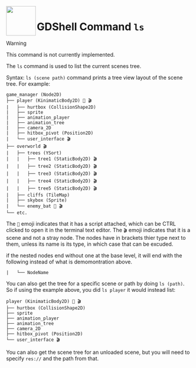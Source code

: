 <a href="https://github.com/Kubulambula/Godot-GDShell">
  <img src="https://github.com/Kubulambula/Godot-GDShell/blob/main/addons/gdshell/docs/assets/logo.png" align="left" width="80" height="80">
</a>

# GDShell Command `ls`

> [!warning]
> This command is not currently implemented. 

The `ls` command is used to list the current scenes tree. 

Syntax: ``ls (scene path)`` command prints a tree view layout of the scene tree. For example: 

```
game_manager (Node2D)
├── player (KinimaticBody2D) 📜 🎬
|   ├── hurtbox (CollisionShape2D)
|   ├── sprite 
|   ├── animation_player
|   ├── animation_tree 
|   ├── camera_2D
|   ├── hitbox_pivot (Position2D) 
|   └── user_interface 🎬
├── overworld 🎬
|   ├── trees (YSort)
|   |   ├── tree1 (StaticBody2D) 🎬
|   |   ├── tree2 (StaticBody2D) 🎬
|   |   ├── tree3 (StaticBody2D) 🎬
|   |   ├── tree4 (StaticBody2D) 🎬
|   |   ├── tree5 (StaticBody2D) 🎬
|   ├── cliffs (TileMap)
|   ├── skybox (Sprite)
|   └── enemy_bat 📜 🎬
└── etc.
```

The `📜` emoji indicates that it has a script attached, which can be CTRL clicked to open it in the terminal text editor. 
The `🎬` emoji indicates that it is a scene and not a stray node. 
The nodes have in brackets thier type next to them, unless its name is its type, in which case that can be excuded. 

if the nested nodes end without one at the base level, it will end with the following instead of what is demomontration above. 

```
|   └── NodeName
```

You can also get the tree for a specific scene or path by doing `ls (path)`. So if using the example above, you did `ls player` it would instead list: 

```
player (KinimaticBody2D) 📜 🎬
├── hurtbox (CollisionShape2D)
├── sprite 
├── animation_player
├── animation_tree 
├── camera_2D
├── hitbox_pivot (Position2D) 
└── user_interface 🎬
```

You can also get the scene tree for an unloaded scene, but you will need to specify `res://` and the path from that. 


